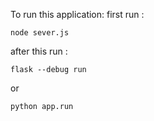 To run this application:
first run :
```
node sever.js
```
after this  run : 
```
flask --debug run
```
or 
```
python app.run
```